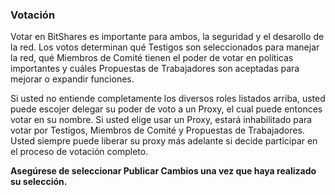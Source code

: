### Votación

Votar en BitShares es importante para ambos, la seguridad y el desarollo de la red. Los votos determinan qué Testigos son seleccionados para manejar la red, qué Miembros de Comité tienen el poder de votar en políticas importantes y cuáles Propuestas de Trabajadores son aceptadas para mejorar o expandir funciones.

Si usted no entiende completamente los diversos roles listados arriba, usted puede escojer delegar su poder de voto a un Proxy, el cual puede entonces votar en su nombre. Si usted elige usar un Proxy, estará inhabilitado para votar por Testigos, Miembros de Comité y Propuestas de Trabajadores. Usted siempre puede liberar su proxy más adelante si decide participar en el proceso de votación completo.

**Asegúrese de seleccionar Publicar Cambios una vez que haya realizado su selección.**
